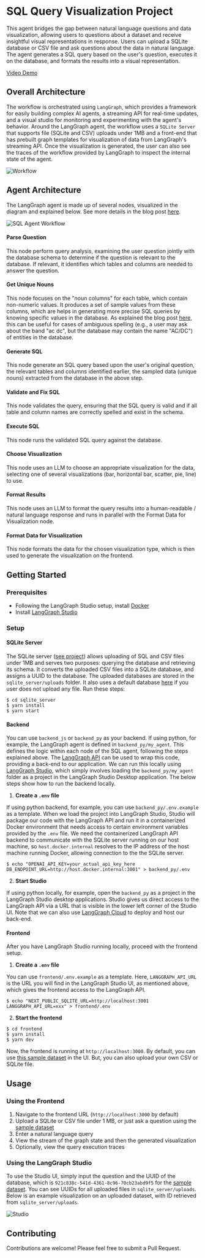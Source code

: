# SQL Query Visualization Project

This agent bridges the gap between natural language questions and data visualization, allowing users to questions about a dataset and receive insightful visual representations in response. Users can upload a SQLite database or CSV file and ask questions about the data in natural language. The agent generates a SQL query based on the user's question, executes it on the database, and formats the results into a visual representation.

[Video Demo](demo.mov)

## Overall Architecture

The workflow is orchestrated using `LangGraph`, which provides a framework for easily building complex AI agents, a streaming API for real-time updates, and a visual studio for monitoring and experimenting with the agent's behavior. Around the LangGraph agent, the workflow uses a `SQLite Server` that supports file (SQLite and CSV) uploads under 1MB and a front-end that has prebuilt graph templates for visualization of data from LangGraph's streaming API. Once the visualization is generated, the user can also see the traces of the workflow provided by LangGraph to inspect the internal state of the agent.

![Workflow](flow.png)

## Agent Architecture

The LangGraph agent is made up of several nodes, visualized in the diagram and explained below. See more details in the blog post [here](https://pear-catboat-4f2.notion.site/Building-a-Data-Visualization-Agent-with-LangGraph-Cloud-3cd220670e40419d9f5cf961eb160514).

![SQL Agent Workflow](graph.png)

#### Parse Question

This node perform query analysis, examining the user question jointly with the database schema to determine if the question is relevant to the database. If relevant, it identifies which tables and columns are needed to answer the question. 

#### Get Unique Nouns

This node focuses on the "noun columns" for each table, which contain non-numeric values. It produces a set of sample values from these columns, which are helps in generating more precise SQL queries by knowing specific values in the database. As explained the blog post [here](https://pear-catboat-4f2.notion.site/Building-a-Data-Visualization-Agent-with-LangGraph-Cloud-3cd220670e40419d9f5cf961eb160514), this can be useful for cases of ambiguous spelling (e.g., a user may ask about the band "ac dc", but the database may contain the name "AC/DC") of entities in the database.

#### Generate SQL

This node generate an SQL query based upon the user's original question, the relevant tables and columns identified earlier, the sampled data (unique nouns) extracted from the database in the above step.

#### Validate and Fix SQL

This node validates the query, ensuring that the SQL query is valid and if all table and column names are correctly spelled and exist in the schema.

#### Execute SQL

This node runs the validated SQL query against the database. 

#### Choose Visualization

This node uses an LLM to choose an appropriate visualization for the data, selecting one of several visualizations (bar, horizontal bar, scatter, pie, line) to use. 

#### Format Results

This node uses an LLM to format the query results into a human-readable / natural language response and runs in parallel with the Format Data for Visualization node.

#### Format Data for Visualization

This node formats the data for the chosen visualization type, which is then used to generate the visualization on the frontend.

## Getting Started

### Prerequisites

- Following the LangGraph Studio setup, install [Docker](https://docs.docker.com/engine/install/)
- Install [LangGraph Studio](https://github.com/langchain-ai/langgraph-studio/)

### Setup

#### SQLite Server

The SQLite server ([see project](https://github.com/DhruvAtreja/sqllite-server)) allows uploading of SQL and CSV files under 1MB and serves two purposes: querying the database and retrieving its schema. It converts the uploaded CSV files into a SQLite database, and assigns a UUID to the database. The uploaded databases are stored in the `sqlite_server/uploads` folder. It also uses a default database [here](https://docs.google.com/spreadsheets/d/1S2mYAKwYYmjZW6jURiAfMWTVmwg74QQDfwdMUvVEgMk/edit?gid=1749607041#gid=1749607041) if you user does not upload any file. Run these steps:

```
$ cd sqlite_server
$ yarn install
$ yarn start
```

#### Backend

You can use `backend_js` or `backend_py` as your backend. If using python, for example, the LangGraph agent is defined in `backend_py/my_agent`. This defines the logic within each node of the SQL agent, following the steps explained above. The [LangGraph API](https://github.com/langchain-ai/langgraph-api) can be used to wrap this code, providing a back-end to our application. We can run this locally using [LangGraph Studio](https://github.com/langchain-ai/langgraph-studio), which simply involves loading the `backend_py/my_agent` folder as a project in the LangGraph Studio Desktop application. The below steps show how to run the backend locally.

1. **Create a `.env` file** 

If using python backend, for example, you can use `backend_py/.env.example` as a template. When we load the project into LangGraph Studio, Studio will package our code with the LangGraph API and run it in a containerized Docker environment that needs access to certain environment variables provided by the `.env` file. We need the containerized LangGraph API backend to communicate with the SQLite server running on our host machine, so `host.docker.internal` resolves to the IP address of the host machine running Docker, allowing connection to the the SQLite server.

```
$ echo "OPENAI_API_KEY=your_actual_api_key_here
DB_ENDPOINT_URL=http://host.docker.internal:3001" > backend_py/.env
```

2. **Start Studio** 

If using python locally, for example, open the `backend_py` as a project in the LangGraph Studio desktop applications. Studio gives us direct access to the LangGraph API via a URL that is visible in the lower left corner of the Studio UI. Note that we can also use [LangGraph Cloud](https://langchain-ai.github.io/langgraph/cloud/) to deploy and host our back-end.

#### Frontend

After you have LangGraph Studio running locally, proceed with the frontend setup.

1. **Create a `.env` file** 

You can use `frontend/.env.example` as a template. Here, `LANGGRAPH_API_URL` is the URL you will find in the LangGraph Studio UI, as mentioned above, which gives the frontend access to the LangGraph API.

```
$ echo "NEXT_PUBLIC_SQLITE_URL=http://localhost:3001
LANGGRAPH_API_URL=xxx" > frontend/.env
```

2. **Start the frontend** 
```
$ cd frontend
$ yarn install
$ yarn dev
````

Now, the frontend is running at `http://localhost:3000`. By default, you can use [this sample dataset](https://docs.google.com/spreadsheets/d/1S2mYAKwYYmjZW6jURiAfMWTVmwg74QQDfwdMUvVEgMk/edit?gid=1749607041#gid=1749607041) in the UI. But, you can also upload your own CSV or SQLite file.

## Usage

### Using the Frontend

1. Navigate to the frontend URL (`http://localhost:3000` by default)
2. Upload a SQLite or CSV file under 1 MB, or just ask a question using the [sample dataset](https://docs.google.com/spreadsheets/d/1S2mYAKwYYmjZW6jURiAfMWTVmwg74QQDfwdMUvVEgMk/edit?gid=1749607041#gid=1749607041)
3. Enter a natural language query
4. View the stream of the graph state and then the generated visualization
5. Optionally, view the query execution traces

### Using the LangGraph Studio

To use the Studio UI, simply input the question and the UUID of the database, which is `921c838c-541d-4361-8c96-70cb23abd9f5` for the [sample dataset](https://docs.google.com/spreadsheets/d/1S2mYAKwYYmjZW6jURiAfMWTVmwg74QQDfwdMUvVEgMk/edit?gid=1749607041#gid=1749607041). You can see UUIDs for all uploaded files in `sqlite_server/uploads`. Below is an example visualization on an uploaded dataset, with ID retrieved from `sqlite_server/uploads`.

![Studio](studio.png)

## Contributing

Contributions are welcome! Please feel free to submit a Pull Request.
